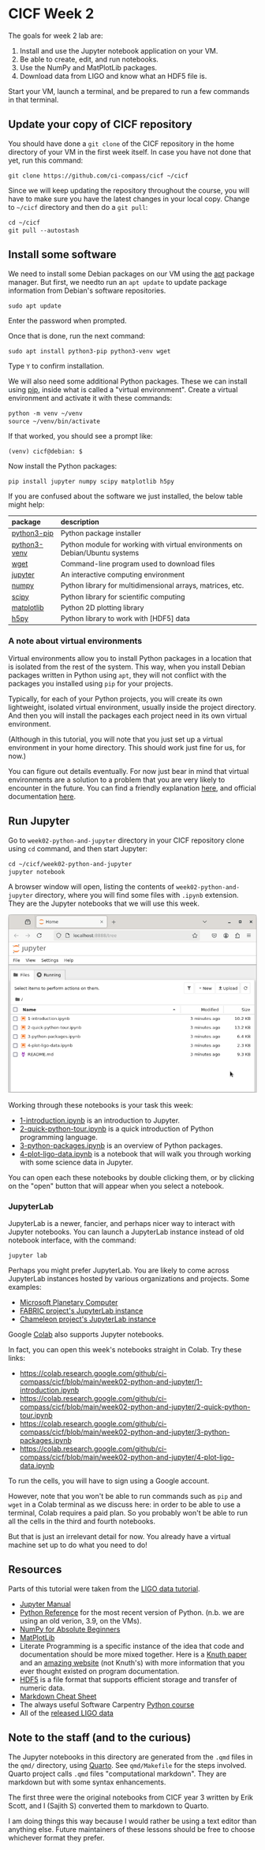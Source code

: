 # CICF Week 2

The goals for week 2 lab are:

1. Install and use the Jupyter notebook application on your VM.
2. Be able to create, edit, and run notebooks.
3. Use the NumPy and MatPlotLib packages.
4. Download data from LIGO and know what an HDF5 file is.

Start your VM, launch a terminal, and be prepared to run a few
commands in that terminal.

## Update your copy of CICF repository

You should have done a `git clone` of the CICF repository in the home
directory of your VM in the first week itself.  In case you have not
done that yet, run this command:

```console
git clone https://github.com/ci-compass/cicf ~/cicf
```

Since we will keep updating the repository throughout the course, you
will have to make sure you have the latest changes in your local copy.
Change to `~/cicf` directory and then do a `git pull`:

```console
cd ~/cicf
git pull --autostash
```

## Install some software

We need to install some Debian packages on our VM using the [apt]
package manager.  But first, we needto run an `apt update` to update
package information from Debian's software repositories.  

```console
sudo apt update
```

Enter the password when prompted.

Once that is done, run the next command:

```console
sudo apt install python3-pip python3-venv wget
```

Type `Y` to confirm installation.

We will also need some additional Python packages. These we can
install using [pip], inside what is called a "virtual environment".
Create a virtual environment and activate it with these commands:

```console
python -m venv ~/venv
source ~/venv/bin/activate
```

If that worked, you should see a prompt like:

```console
(venv) cicf@debian: $
```

Now install the Python packages:

```console
pip install jupyter numpy scipy matplotlib h5py
```

[apt]: https://wiki.debian.org/AptCLI
[pip]: https://pip.pypa.io/en/stable/

If you are confused about the software we just installed, the below
table might help:

| package            | description                                                                  |
|:-------------------|:-----------------------------------------------------------------------------|
| [python3-pip][pip] | Python package installer                                                     |
| [python3-venv]     | Python module for working with virtual environments on Debian/Ubuntu systems |
| [wget]             | Command-line program used to download files                                  |
| [jupyter]          | An interactive computing environment                                         |
| [numpy]            | Python library for multidimensional arrays, matrices, etc.                   |
| [scipy]            | Python library for scientific computing                                      |
| [matplotlib]       | Python 2D plotting library                                                   |
| [h5py]             | Python library to work with [HDF5] data                                      |

[python3-venv]: https://packages.debian.org/bookworm/python3-venv
[wget]: https://www.gnu.org/software/wget/
[jupyter]: https://jupyter.org/
[numpy]: https://numpy.org/
[scipy]: https://scipy.org/
[matplotlib]: https://matplotlib.org/
[h5py]: https://www.h5py.org/

### A note about virtual environments

Virtual environments allow you to install Python packages in a
location that is isolated from the rest of the system.  This way, when
you install Debian packages written in Python using `apt`, they will
not conflict with the packages you installed using `pip` for your
projects.

Typically, for each of your Python projects, you will create its own
lightweight, isolated virtual environment, usually inside the project
directory.  And then you will install the packages each project need
in its own virtual environment.

(Although in this tutorial, you will note that you just set up a
virtual environment in your home directory. This should work just fine
for us, for now.)

You can figure out details eventually.  For now just bear in mind that
virtual environments are a solution to a problem that you are very
likely to encounter in the future. You can find a friendly explanation
[here](venv-realpython), and official documentation
[here](venv-pythonorg).

[venv-pythonorg]: https://docs.python.org/3/library/venv.html
[venv-realpython]: https://realpython.com/python-virtual-environments-a-primer/


## Run Jupyter

Go to `week02-python-and-jupyter` directory in your CICF repository
clone using `cd` command, and then start Jupyter:

```console
cd ~/cicf/week02-python-and-jupyter
jupyter notebook
```

A browser window will open, listing the contents of
`week02-python-and-jupyter` directory, where you will find some files
with `.ipynb` extension.  They are the Jupyter notebooks that we will
use this week.

<!-- TODO: update this screenshot -->

![Jupyter](./img/jupyter.png)

Working through these notebooks is your task this week:

- [1-introduction.ipynb](./1-introduction.ipynb) is an introduction to
  Jupyter.
- [2-quick-python-tour.ipynb](./2-quick-python-tour.ipynb) is a quick
  introduction of Python programming language.
- [3-python-packages.ipynb](./3-python-packages.ipynb) is an overview
  of Python packages.
- [4-plot-ligo-data.ipynb](./4-plot-ligo-data.ipynb) is a notebook
  that will walk you through working with some science data in
  Jupyter.

You can open each these notebooks by double clicking them, or by
clicking on the "open" button that will appear when you select a
notebook.

### JupyterLab

JupyterLab is a newer, fancier, and perhaps nicer way to interact with
Jupyter notebooks.  You can launch a JupyterLab instance instead of
old notebook interface, with the command:

```console
jupyter lab
```

<!-- TODO: add JupyterLab screenshot -->

Perhaps you might prefer JupyterLab.  You are likely to come across
JupyterLab instances hosted by various organizations and projects.
Some examples:

- [Microsoft Planetary Computer](https://planetarycomputer.microsoft.com/)
- [FABRIC project's JupyterLab instance](https://jupyter.fabric-testbed.net/)
- [Chameleon project's JupyterLab instance](https://jupyter.chameleoncloud.org/)

Google [Colab] also supports Jupyter notebooks.

[Colab]: https://colab.research.google.com/

In fact, you can open this week's notebooks straight in Colab.  Try
these links:

- https://colab.research.google.com/github/ci-compass/cicf/blob/main/week02-python-and-jupyter/1-introduction.ipynb
- https://colab.research.google.com/github/ci-compass/cicf/blob/main/week02-python-and-jupyter/2-quick-python-tour.ipynb
- https://colab.research.google.com/github/ci-compass/cicf/blob/main/week02-python-and-jupyter/3-python-packages.ipynb
- https://colab.research.google.com/github/ci-compass/cicf/blob/main/week02-python-and-jupyter/4-plot-ligo-data.ipynb

To run the cells, you will have to sign using a Google account.  

However, note that you won't be able to run commands such as `pip` and
`wget` in a Colab terminal as we discuss here: in order to be able to
use a terminal, Colab requires a paid plan.  So you probably won't be
able to run all the cells in the third and fourth notebooks.

But that is just an irrelevant detail for now.  You already have a
virtual machine set up to do what you need to do!

## Resources

Parts of this tutorial were taken from the [LIGO data tutorial](https://gwosc.org/tutorial02/).

- [Jupyter Manual](https://docs.jupyter.org/en/latest/)
- [Python Reference](https://docs.python.org/3/) for the most recent
  version of Python. (n.b. we are using an old verion, 3.9, on the
  VMs).
- [NumPy for Absolute
  Beginners](https://numpy.org/doc/stable/user/absolute_beginners.html)
- [MatPlotLib](https://matplotlib.org/)
- Literate Programming is a specific instance of the idea that code
  and documentation should be more mixed together. Here is a [Knuth
  paper](http://www.literateprogramming.com/knuthweb.pdf) and an
  [amazing website](http://www.literateprogramming.com/articles.html)
  (not Knuth's) with more information that you ever thought existed on
  program documentation.
- [HDF5](https://docs.hdfgroup.org/hdf5/v1_14/_intro_h_d_f5.html) is a
  file format that supports efficient storage and transfer of numeric
  data.
- [Markdown Cheat
  Sheet](https://github.com/adam-p/markdown-here/wiki/Markdown-Cheatsheet)
- The always useful Software Carpentry [Python
  course](https://swcarpentry.github.io/python-novice-inflammation/)
- All of the [released LIGO data](https://gwosc.org/data/)

## Note to the staff (and to the curious)

The Jupyter notebooks in this directory are generated from the `.qmd`
files in the `qmd/` directory, using [Quarto]. See `qmd/Makefile` for
the steps involved. Quarto project calls `.qmd` files "computational
markdown".  They are markdown but with some syntax enhancements.

The first three were the original notebooks from CICF year 3 written
by Erik Scott, and I (Sajith S) converted them to markdown to Quarto.

I am doing things this way because I would rather be using a text
editor than anything else.  Future maintainers of these lessons should
be free to choose whichever format they prefer.

[Quarto]: https://quarto.org/
